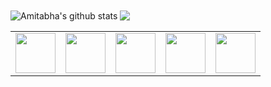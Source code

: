<img align="center" src="https://github-readme-stats.vercel.app//api?username=amitabhadey&show_icons=true&include_all_commits=true&theme=gotham" alt="Amitabha's github stats" />
<img align="center" src="https://github-readme-stats.vercel.app/api/top-langs/?username=amitabhadey&layout=compact&theme=gotham" />


<table>
  <tbody>
      <td width="20%" align="center">
        <img height="64px" src="https://cdn.svgporn.com/logos/python.svg">
      </td>
       <td width="20%" align="center">
        <img height="64px" src="https://cdn.svgporn.com/logos/numpy.svg">
      </td>
      <td width="20%" align="center">
        <img height="64px" src="https://cdn.svgporn.com/logos/tensorflow.svg">
      </td>
       <td width="20%" align="center">
        <img height="64px" src="https://cdn.svgporn.com/logos/pytorch.svg">
      </td>
      <td width="20%" align="center">
        <img height="64px" src="https://cdn.svgporn.com/logos/jupyter.svg">
      </td>
  </tbody>
</table>
